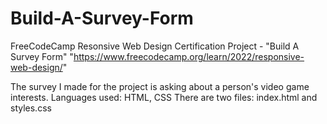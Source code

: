# Build-A-Survey-Form
FreeCodeCamp Resonsive Web Design Certification Project - "Build A Survey Form" "https://www.freecodecamp.org/learn/2022/responsive-web-design/"

The survey I made for the project is asking about a person's video game interests. 
Languages used: HTML, CSS
There are two files: index.html and styles.css

